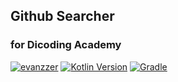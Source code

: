 ## Github Searcher
### for Dicoding Academy

[![evanzzer](https://circleci.com/gh/evanzzer/githubSearcher.svg?style=svg)](https://circleci.com/gh/evanzzer/githubSearcher)
[![Kotlin Version](https://img.shields.io/badge/kotlin-1.4.21-blue.svg)](http://kotlinlang.org/)
[![Gradle](https://img.shields.io/badge/Gradle-6.5-blue.svg)](https://gradle.org)

